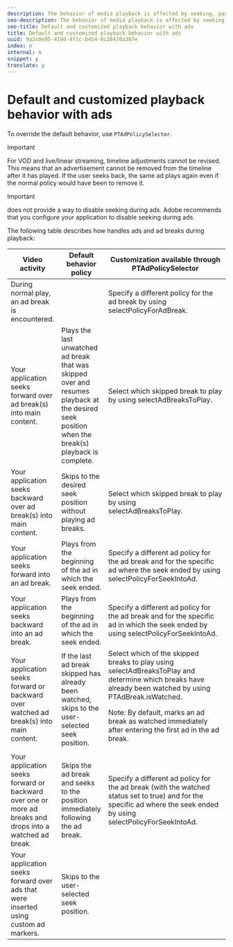 ```yaml
---
description: The behavior of media playback is affected by seeking, pausing, and the inclusion of advertising.
seo-description: The behavior of media playback is affected by seeking, pausing, and the inclusion of advertising.
seo-title: Default and customized playback behavior with ads
title: Default and customized playback behavior with ads
uuid: 9a2c0e95-419d-4f1c-b454-0c20470a387e
index: n
internal: n
snippet: y
translate: y
---
```


# Default and customized playback behavior with ads

To override the default behavior, use `PTAdPolicySelector`. 

>[!IMPORTANT]
>
>For VOD and live/linear streaming, timeline adjustments cannot be revised. This means that an advertisement cannot be removed from the timeline after it has played. If the user seeks back, the same ad plays again even if the normal policy would have been to remove it.


>[!IMPORTANT]
>
><!-- PH element: phrases/primetime-sdk-name --> does not provide a way to disable seeking during ads. Adobe recommends that you configure your application to disable seeking during ads.


The following table describes how  <!-- PH element: phrases/primetime-sdk-name --> handles ads and ad breaks during playback:

<table id="table_466538B1C2A646B89EB4F9AA111203BE"> 
 <thead> 
  <tr> 
   <th colname="col1" class="entry">Video activity</th> 
   <th colname="col2" class="entry">Default 
    <ph conkeyref="phrases/primetime-sdk-name" /> behavior policy </th> 
   <th colname="col3" class="entry">Customization available through <span class="codeph">PTAdPolicySelector</span> </th> 
  </tr>
 </thead>
 <tbody> 
  <tr> 
   <td colname="col1">During normal play, an ad break is encountered.</td> 
   <td colname="col2"></td> 
   <td colname="col3">Specify a different policy for the ad break by using <span class="codeph">selectPolicyForAdBreak</span>. </td> 
  </tr> 
  <tr> 
   <td colname="col1">Your application seeks forward over ad break(s) into main content.</td> 
   <td colname="col2">Plays the last unwatched ad break that was skipped over and resumes playback at the desired seek position when the break(s) playback is complete.</td> 
   <td colname="col3">Select which skipped break to play by using <span class="codeph">selectAdBreaksToPlay</span>. </td> 
  </tr> 
  <tr> 
   <td colname="col1">Your application seeks backward over ad break(s) into main content.</td> 
   <td colname="col2">Skips to the desired seek position without playing ad breaks.</td> 
   <td colname="col3">Select which skipped break to play by using <span class="codeph">selectAdBreaksToPlay</span>.&nbsp;&nbsp;&nbsp;&nbsp;&nbsp;&nbsp;&nbsp;&nbsp;&nbsp;&nbsp;&nbsp;&nbsp;&nbsp;&nbsp;&nbsp;&nbsp;&nbsp;&nbsp;&nbsp;&nbsp;&nbsp; </td> 
  </tr> 
  <tr> 
   <td colname="col1">Your application seeks forward into an ad break.</td> 
   <td colname="col2">Plays from the beginning of the ad in which the seek ended.</td> 
   <td colname="col3">Specify a different ad policy for the ad break and for the specific ad where the seek ended by using <span class="codeph">selectPolicyForSeekIntoAd</span>. </td> 
  </tr> 
  <tr> 
   <td colname="col1">Your application seeks backward into an ad break.</td> 
   <td colname="col2">Plays from the beginning of the ad in which the seek ended.</td> 
   <td colname="col3">Specify a different ad policy for the ad break and for the specific ad in which the seek ended by using <span class="codeph">selectPolicyForSeekIntoAd</span>. </td> 
  </tr> 
  <tr> 
   <td colname="col1">Your application seeks forward or backward over watched ad break(s) into main content.</td> 
   <td colname="col2">If the last ad break skipped has already been watched, skips to the user-selected seek position.</td> 
   <td colname="col3">Select which of the skipped breaks to play using <span class="codeph">selectAdBreaksToPlay</span> and determine which breaks have already been watched by using <span class="codeph">PTAdBreak.isWatched</span>. <p> <p type="important">Note: By default, 
      <ph conkeyref="phrases/primetime-sdk-name" /> marks an ad break as watched immediately after entering the first ad in the ad break. </p> </p> </td> 
  </tr> 
  <tr> 
   <td colname="col1">Your application seeks forward or backward over one or more ad breaks and drops into a watched ad break.</td> 
   <td colname="col2">Skips the ad break and seeks to the position immediately following the ad break.</td> 
   <td colname="col3">Specify a different ad policy for the ad break (with the watched status set to true) and for the specific ad where the seek ended by using <span class="codeph">selectPolicyForSeekIntoAd</span>. </td> 
  </tr> 
  <tr> 
   <td colname="col1">Your application seeks forward over ads that were inserted using custom ad markers.</td> 
   <td colname="col2">Skips to the user-selected seek position.</td> 
   <td colname="col3"></td> 
  </tr> 
 </tbody> 
</table>

